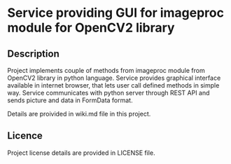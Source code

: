 # Service providing GUI for imageproc module for OpenCV2 library

## Description

Project implements couple of methods from imageproc module from OpenCV2 library in python language. Service provides graphical interface available in internet browser, that lets user call defined methods in simple way. Service communicates with python server through REST API and sends picture and data in FormData format.

Details are proivided in wiki.md file in this project.

## Licence

Project license details are provided in LICENSE file.